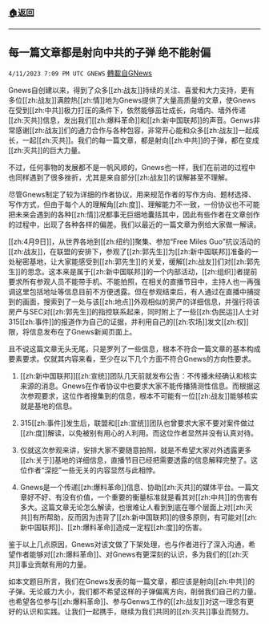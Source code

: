 ###  [:house:返回](README.md)
---


## 每一篇文章都是射向中共的子弹 绝不能射偏
`4/11/2023 7:09 PM UTC GNEWS` [轉載自GNews](https://gnews.org/articles/1085814)

Gnews自创建以来，得到了众多[[zh:战友]]持续的关注、喜爱和大力支持，更有多位[[zh:战友]]满腔热[[zh:情]]地为Gnews提供了大量高质量的文章，使Gnews在受到[[zh:中共]]极力打压的条件下，依然能够茁壮成长，向墙内、墙外传递[[zh:灭共]]信息，发出我们[[zh:爆料革命]]和[[zh:新中国联邦]]的声音。Genws非常感谢[[zh:战友]]们的通力合作与各种包容，非常开心能和众多[[zh:战友]]一起成长，一起[[zh:灭共]]。我们的每一篇文章，都是射向[[zh:中共]]的子弹，都在变成[[zh:灭共]]的巨大力量。

不过，任何事物的发展都不是一帆风顺的，Gnews也一样，我们在前进的过程中也同样遇到了很多挫折，尤其是来自部分[[zh:战友]]的误解甚至不理解。

尽管Gnews制定了较为详细的作者协议，用来规范作者的写作方向、题材选择、写作方式，但由于每个人的理解角[[zh:度]]、理解能力不一致，一份协议也不可能把未来会遇到的各种[[zh:情]]况都事无巨细地囊括其中，因此有些作者在文章创作的过程中，出现了各种各样的偏差。我们以最近的一篇文章为例给大家做一解读。

[[zh:4月9日]]，从世界各地到[[zh:纽约]]聚集、参加“Free Miles Guo”抗议活动的[[zh:战友]]，在联盟的安排下，参观了[[zh:郭先生]]为[[zh:新中国联邦]]准备的一处秘密基地，让大家能感受到[[zh:郭先生]]的关爱，缓解[[zh:战友]]们对[[zh:郭先生]]的思念。这本来是属于[[zh:新中国联邦]]的一个内部活动，[[zh:组织]]者提前要求所有参观人员不能带手机、不能拍照，在相关的直播节目中，主持人也一再强调这里包括地址等信息目前不方便透露。但在参观结束后，有人通过在直播中捕捉到的画面，搜索到了一处与该[[zh:地点]]外观相似的房产的详细信息，并强行将该房产与SEC对[[zh:郭先生]]的指控联系起来，同时附上了一些[[zh:伪民运]]人士对315[[zh:事件]]的报道作为自己的证据，并利用自己的[[zh:农场]]发文[[zh:权]]限，将信息发布在了Gnews新闻页面上。

且不说这篇文章无头无尾，只是罗列了一些信息，根本不符合一篇文章的基本构成要素要求。仅就其内容来看，至少在以下几个方面不符合Gnews的方向性要求。

1. [[zh:新中国联邦]][[zh:宣统]]团队几天前就发布公告：不传播未经确认和核实来源的消息。Gnews在作者协议中也要求大家不能传播猜测性信息。而根据这次参观要求，这位作者搜集到的信息，根本不可能有一位[[zh:战友]]能够核实就是基地的信息。

2. 315[[zh:事件]]发生后，联盟和[[zh:宣统]]团队也曾要求大家不要对案件做过[[zh:度]]解读，以免被别有用心的人利用。而这位作者显然并没有认真对待。

3. 仅就这次参观来讲，安排大家不要随意拍照，就是不希望大家对外透露更多[[zh:关于]]基地的详细信息，直播节目已经把需要透露的信息解释完整了。这位作者“深挖”一些无关的内容显然与此相悖。

4. Gnews是一个传递[[zh:爆料革命]]信息、协助[[zh:灭共]]的媒体平台。一篇文章好不好、有没有价值，一个重要的衡量标准就是看其对[[zh:中共]]的伤害有多大。这篇文章无论怎么解读，也很难让人看到到底在哪个层面上对[[zh:灭共]]有所帮助，反而因为违背了[[zh:新中国联邦]]的很多原则，有可能对[[zh:新中国联邦]]、[[zh:爆料革命]]造成一定程[[zh:度]]的伤害。

鉴于以上几点原因，Gnews对该文做了下架处理，也与作者进行了深入沟通，希望作者能够对[[zh:爆料革命]]、对Gnews有更深刻的认识，多为我们的[[zh:灭共]]事业贡献有用的力量。

如本文题目所言，我们在Gnews发表的每一篇文章，都应该是射向[[zh:中共]]的子弹。无论威力大小，我们都不希望这样的子弹偏离方向，削弱我们自己的力量。也希望各位参与[[zh:爆料革命]]、参与Genws工作的[[zh:战友]]对这一理念有更好的认识和实践。让我们一起携手，继续为我们共同的[[zh:灭共]]事业而努力。
